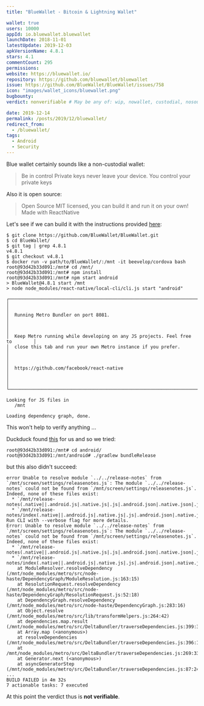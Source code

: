 ```yaml
---
title: "BlueWallet - Bitcoin & Lightning Wallet"

wallet: true
users: 10000
appId: io.bluewallet.bluewallet
launchDate: 2018-11-01
latestUpdate: 2019-12-03
apkVersionName: 4.8.1
stars: 4.1
commentCount: 295
permissions:
website: https://bluewallet.io/
repository: https://github.com/bluewallet/bluewallet
issue: https://github.com/BlueWallet/BlueWallet/issues/758
icon: "images/wallet_icons/bluewallet.png"
bugbounty:
verdict: nonverifiable # May be any of: wip, nowallet, custodial, nosource, nonverifiable, verifiable, bounty, cert1, cert2, cert3

date: 2019-12-14
permalink: /posts/2019/12/bluewallet/
redirect_from:
  - /bluewallet/
tags:
  - Android
  - Security
---
```



Blue wallet certainly sounds like a non-custodial wallet:

> Be in control
Private keys never leave your device. You control your private keys

Also it is open source:

> Open Source
MIT licensed, you can build it and run it on your own! Made with ReactNative

Let's see if we can build it with the instructions provided
[here](https://github.com/bluewallet/bluewallet#build--run-it):

```
$ git clone https://github.com/BlueWallet/BlueWallet.git
$ cd BlueWallet/
$ git tag | grep 4.8.1
v4.8.1
$ git checkout v4.8.1
$ docker run -v path/to/BlueWallet/:/mnt -it beevelop/cordova bash
root@93d42b33d091:/mnt# cd /mnt/
root@93d42b33d091:/mnt# npm install
root@93d42b33d091:/mnt# npm start android
> BlueWallet@4.8.1 start /mnt
> node node_modules/react-native/local-cli/cli.js start "android"

┌──────────────────────────────────────────────────────────────────────────────┐
│                                                                              │
│  Running Metro Bundler on port 8081.                                         │
│                                                                              │
│  Keep Metro running while developing on any JS projects. Feel free to        │
│  close this tab and run your own Metro instance if you prefer.               │
│                                                                              │
│  https://github.com/facebook/react-native                                    │
│                                                                              │
└──────────────────────────────────────────────────────────────────────────────┘

Looking for JS files in
   /mnt

Loading dependency graph, done.
```

This won't help to verify anything ...

Duckduck found
[this](https://facebook.github.io/react-native/docs/signed-apk-android)
for us and so we tried:

```
root@93d42b33d091:/mnt# cd android/
root@93d42b33d091:/mnt/android# ./gradlew bundleRelease
```

but this also didn't succeed:

```
error Unable to resolve module `../../release-notes` from `/mnt/screen/settings/releasenotes.js`: The module `../../release-notes` could not be found from `/mnt/screen/settings/releasenotes.js`. Indeed, none of these files exist:
  * `/mnt/release-notes(.native||.android.js|.native.js|.js|.android.json|.native.json|.json|.android.ts|.native.ts|.ts|.android.tsx|.native.tsx|.tsx)`
  * `/mnt/release-notes/index(.native||.android.js|.native.js|.js|.android.json|.native.json|.json|.android.ts|.native.ts|.ts|.android.tsx|.native.tsx|.tsx)`. Run CLI with --verbose flag for more details.
Error: Unable to resolve module `../../release-notes` from `/mnt/screen/settings/releasenotes.js`: The module `../../release-notes` could not be found from `/mnt/screen/settings/releasenotes.js`. Indeed, none of these files exist:
  * `/mnt/release-notes(.native||.android.js|.native.js|.js|.android.json|.native.json|.json|.android.ts|.native.ts|.ts|.android.tsx|.native.tsx|.tsx)`
  * `/mnt/release-notes/index(.native||.android.js|.native.js|.js|.android.json|.native.json|.json|.android.ts|.native.ts|.ts|.android.tsx|.native.tsx|.tsx)`
    at ModuleResolver.resolveDependency (/mnt/node_modules/metro/src/node-haste/DependencyGraph/ModuleResolution.js:163:15)
    at ResolutionRequest.resolveDependency (/mnt/node_modules/metro/src/node-haste/DependencyGraph/ResolutionRequest.js:52:18)
    at DependencyGraph.resolveDependency (/mnt/node_modules/metro/src/node-haste/DependencyGraph.js:283:16)
    at Object.resolve (/mnt/node_modules/metro/src/lib/transformHelpers.js:264:42)
    at dependencies.map.result (/mnt/node_modules/metro/src/DeltaBundler/traverseDependencies.js:399:31)
    at Array.map (<anonymous>)
    at resolveDependencies (/mnt/node_modules/metro/src/DeltaBundler/traverseDependencies.js:396:18)
    at /mnt/node_modules/metro/src/DeltaBundler/traverseDependencies.js:269:33
    at Generator.next (<anonymous>)
    at asyncGeneratorStep (/mnt/node_modules/metro/src/DeltaBundler/traverseDependencies.js:87:24)
...
BUILD FAILED in 4m 32s
7 actionable tasks: 7 executed
```

At this point the verdict thus is **not verifiable**.
